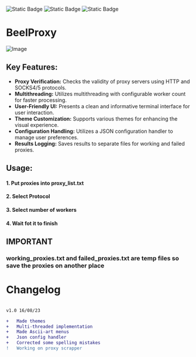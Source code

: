 ![Static Badge](https://img.shields.io/badge/Version-v1.0-8ebff1?style=for-the-badge&logo=v)
![Static Badge](https://img.shields.io/badge/Language-python-3776ab?style=for-the-badge&logo=python)
![Static Badge](https://img.shields.io/badge/Made%20by-Ricardo%20Martins-851ebc?style=for-the-badge)
# BeelProxy  

![Image](https://i.imgur.com/o0amFSa.png)  

## Key Features:  

- **Proxy Verification:** Checks the validity of proxy servers using HTTP and SOCKS4/5 protocols.  
- **Multithreading:** Utilizes multithreading with configurable worker count for faster processing.  
- **User-Friendly UI:** Presents a clean and informative terminal interface for user interaction.  
- **Theme Customization:** Supports various themes for enhancing the visual experience.  
- **Configuration Handling:** Utilizes a JSON configuration handler to manage user preferences.  
- **Results Logging:** Saves results to separate files for working and failed proxies.  

## Usage:

#### 1. Put proxies into proxy_list.txt  
#### 2. Select Protocol  
#### 3. Select number of workers  
#### 4. Wait fot it to finish  


## IMPORTANT

### **working_proxies.txt** and **failed_proxies.txt** are temp files so save the proxies on another place

# Changelog

```diff

v1.0 16/08/23

+   Made themes
+   Multi-threaded implementation
+   Made Ascii-art menus
+   Json config handler
+   Corrected some spelling mistakes 
!   Working on proxy scrapper

```
